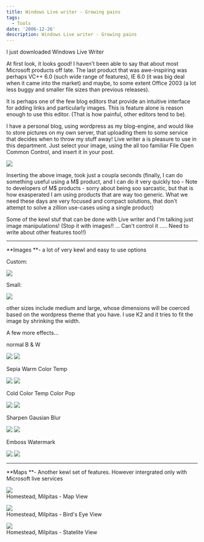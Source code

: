 ```yaml
---
title: Windows Live writer - Growing pains
tags:
  - Tools
date: '2006-12-26'
description: Windows Live writer - Growing pains
---
```


I just downloaded Windows Live Writer

At first look, it looks good! I haven't been able to say that about most Microsoft products off late. The last product that was awe-inspiring was perhaps VC++ 6.0 (such wide range of features), IE 6.0 (it was big deal when it came into the market) and maybe, to some extent Office 2003 (a lot less buggy and smaller file sizes than previous releases).

It is perhaps one of the few blog editors that provide an intuitive interface for adding links and particularly images. This is feature alone is reason enough to use this editor. (That is how painful, other editors tend to be). 

I have a personal blog, using wordpress as my blog-engine, and would like to store pictures on my own server, that uploading them to some service that decides when to throw my stuff away! Live writer a is pleasure to use in this department. Just select your image, using the all too familiar File Open Common Control, and insert it in your post.

[![](/images/bunty_thumb2.jpg)][0] 

Inserting the above image, took just a coupla seconds (finally, I can do something useful using a M$ product, and I can do it very quickly too - Note to developers of M$ products - sorry about being soo sarcastic, but that is how exasperated I am using products that are way too generic. What we need these days are very focused and compact solutions, that don't attempt to solve a zillion use-cases using a single product)

Some of the kewl stuf that can be done with Live writer and I'm talking just image manipulations! (Stop it with images!! ... Can't control it ..... Need to write about other features too!!)

**** 

**Images **- a lot of very kewl and easy to use options

Custom:

[![](/images/bubbly_thumb4.jpg)][1] 

Small:

[![](/images/bubbly8.jpg)][2] 

other sizes include medium and large, whose dimensions will be coerced based on the wordpress theme that you have. I use K2 and it tries to fit the image by shrinking the width.

A few more effects...

normal                                        B & W

[![](/images/bubbly_thumb12.jpg)][3] [![](/images/bubbly_thumb13.jpg)][4]

[][5] Sepia                                         Warm Color Temp

[][3][![](/images/bubbly_thumb121.jpg)][3] ![](/images/bubbly_thumb1231.jpg) 

Cold Color Temp                         Color Pop

[![](/images/bubbly_thumb1263.jpg)][3] [![](/images/bubbly_thumb1264.jpg)][3] 

Sharpen                                      Gausian Blur

[![](/images/bubbly_thumb1265.jpg)][3] [![](/images/bubbly_thumb1266.jpg)][3]

Emboss                                       Watermark

[![](/images/bubbly_thumb1267.jpg)][3] [![](/images/bubbly_thumb1279.jpg)][3] 

**** 

**Maps **- Another kewl set of features. However intergrated only with Microsoft live services

[![](/images/map6a5a8d61a645.jpg)][6]  
Homestead, Milpitas - Map View

[![](/images/map04e799187f46.jpg)][7]  
Homestead, Milpitas - Bird's Eye View

[![](/images/map7dea81fb1474.jpg)][8]  
Homestead, Milpitas - Statelite View


[0]: http://shvelmur.com/images/wpress/WindowsLivewriterGrowingpains_A23C/bunty4.jpg
[1]: http://shvelmur.com/images/wpress/WindowsLivewriterGrowingpains_A23C/bubbly12.jpg
[2]: http://shvelmur.com/images/wpress/WindowsLivewriterGrowingpains_A23C/bubbly9.jpg
[3]: http://shvelmur.com/images/wpress/WindowsLivewriterGrowingpains_A23C/bubbly32.jpg
[4]: http://shvelmur.com/images/wpress/WindowsLivewriterGrowingpains_A23C/bubbly33.jpg
[5]: http://shvelmur.com/images/wpress/WindowsLivewriterGrowingpains_A23C/bubbly22.jpg
[6]: http://local.live.com/default.aspx?v=2&cp=37.42154~-121.921&lvl=15&style=r "Click to view this map on Live.com"
[7]: http://local.live.com/default.aspx?v=2&cp=37.42234~-121.9207&lvl=1&style=o&scene=5853204 "Click to view this map on Live.com"
[8]: http://local.live.com/default.aspx?v=2&cp=37.42234~-121.9206&lvl=16&style=h "Click to view this map on Live.com"
